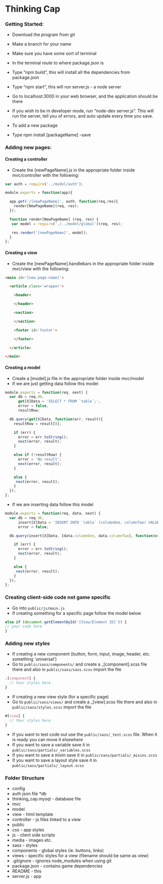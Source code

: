 # Thinking Cap
### Getting Started:
* Download the program from git
* Make a branch for your name
* Make sure you have some sort of terminal
* In the terminal route to where package.json is
* Type “npm build”, this will install all the dependencies from package.json
* Type “npm start”, this will run server.js - a node server
* Go to localhost:3000 in your web browser, and the application should be there
* If you wish to be in developer mode, run “node-dev server.js”. This will run the server, tell you of errors, and auto update every time you save.

* To add a new package
 * Type npm install [packageName] -save

### Adding new pages:

#### Creating a controller

* Create the [newPageName].js in the appropriate folder inside mvc/controller with the following:

``` js
var auth = require('../model/auth');

module.exports = function(app){

  app.get('/[newPageName]', auth, function(req,res){
    render[NewPageName](req, res);
  });

  function render[NewPageName] (req, res) {
   var model = require('./../model/global')(req, res);

   res.render('[newPageName]', model);
  }
};
```

#### Creating a view

* Create the [newPageName].handlebars in the appropriate folder inside mvc/view with the following:

``` html
<main id='[new-page-name]'>

  <article class='wrapper'>

    <header>

    </header>

    <section>

    </section>

    <footer id='footer'>

    </footer>

  </article>

</main>
```
#### Creating a model
* Create a [model].js file in the appropriate folder inside mvc/model
* If we are just getting data follow this model

``` js
module.exports = function(req, next) {
  var db = req.db,
      get[X]Data = 'SELECT * FROM `table`;',
      error = false,
      resultRow;

  db.query(get[X]Data, function(err, result){
    resultRow = result[0];

    if (err) {
      error = err.toString();
      next(error, result);
    }

    else if (!resultRow) {
      error = 'No result';
      next(error, result);
    }

    else {
     next(error, result);
    }
  });
};
```

* If we are inserting data follow this model

``` js
module.exports = function(req, data, next) {
  var db = req.db,
      insert[X]Data = 'INSERT INTO `table` (columnOne, columnTwo) VALUES (?, ?);',
      error = false;

  db.query(insert[X]Data, [data.columnOne, data.columnTwo], function(err, result){

    if (err) {
      error = err.toString();
      next(error, result);
    }

    else {
     next(error, result);
    }
  });
};
```
### Creating client-side code not game specific
* Go into ```public/js/main.js```
 * If creating something for a specific page follow the model below

``` js
else if (document.getElementById('[View/Element ID]')) {
// your code here
}
```

### Adding new styles
* If creating a new component (button, form, input, image, header, etc. something 'universal')
 * Go to ```public/sass/components/``` and create a _[component].scss file there and also in ```public/sass/sass.scss``` import the file

``` scss
.[component] {
  // Your styles here
}
```

* If creating a new view style (for a specific page)
 * Go to ```public/sass/views/``` and create a _[view].scss file there and also in ```public/sass/styles.scss``` import the file

``` scss
#[view] {
  // Your styles here
}
```

* If you want to test code out use the ```public/sass/_test.scss``` file. When it is ready you can move it elsewhere
* If you want to save a variable save it in ```public/sass/partials/_variables.scss```
* If you want to save a mixin save it in ```public/sass/partials/_mixins.scss```
* If you want to save a layout style save it in ```public/sass/partials/_layout.scss```

### Folder Structure
* config
 * auth json file
*db
 * thinking_cap.mysql - database file
* mvc
 * model
 * view - html template
 * controller - js files linked to a view
* public  
 * css - app styles
 * js - client side scripts
 * media - images etc.
 * sass - styles
  * components - global styles (ie. buttons, links)
  * views - specific styles for a view (filename should be same as view)
* .gitignore - ignores node_modules when using git
* package.json - contains game dependencies
* README - this
* server.js - app
